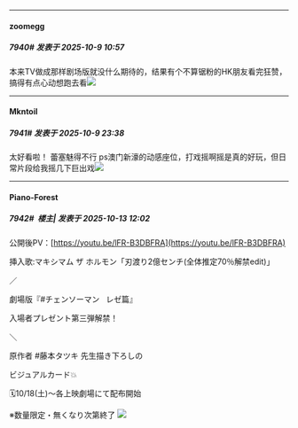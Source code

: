 ﻿
*****

####  zoomegg  
##### 7940#       发表于 2025-10-9 10:57

本来TV做成那样剧场版就没什么期待的，结果有个不算锯粉的HK朋友看完狂赞，搞得有点心动想跑去看<img src="https://static.stage1st.com/image/smiley/face2017/040.png" referrerpolicy="no-referrer">

*****

####  Mkntoil  
##### 7941#       发表于 2025-10-9 23:38

太好看啦！
蕾塞魅得不行
ps澳门新濠的动感座位，打戏摇啊摇是真的好玩，但日常片段给我摇几下巨出戏<img src="https://p.sda1.dev/27/215dd754f480101b855d05b5f836cfaf/image.jpg" referrerpolicy="no-referrer">

*****

####  Piano-Forest  
##### 7942#         楼主| 发表于 2025-10-13 12:02

公開後PV：[https://youtu.be/lFR-B3DBFRA](https://youtu.be/lFR-B3DBFRA)

挿入歌:マキシマム ザ ホルモン「刃渡り2億センチ(全体推定70％解禁edit)」

／

劇場版『#チェンソーマン    レゼ篇』

入場者プレゼント第三弾解禁！

＼

原作者 #藤本タツキ 先生描き下ろしの

ビジュアルカード💥

🗓10/18(土)～各上映劇場にて配布開始

※数量限定・無くなり次第終了
<img src="https://p.sda1.dev/27/aa47e437e54ca07d6a8495e608f8c73f/20251013_115907.jpg" referrerpolicy="no-referrer">

